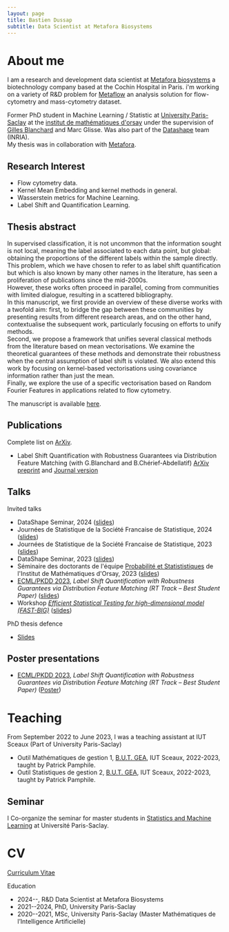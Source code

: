 ```yaml
---
layout: page
title: Bastien Dussap
subtitle: Data Scientist at Metafora Biosystems
---
```


# About me

I am a research and development data scientist at [Metafora biosystems](https://www.metafora-biosystems.com) a biotechnology company based at the Cochin Hospital in Paris. i'm working on a variety of R&D problem for [Metaflow](https://www.metafora-biosystems.com/metaflow/) an analysis solution for flow-cytometry and mass-cytometry dataset.  

Former PhD student in Machine Learning / Statistic at [University Paris-Saclay](https://www.universite-paris-saclay.fr/en) at the [institut de mathématiques d'orsay](https://www.imo.universite-paris-saclay.fr/fr/la-recherche/probabilites-et-statistiques/) under the supervision of [Gilles Blanchard](https://www.imo.universite-paris-saclay.fr/~gilles.blanchard/) and Marc Glisse. Was also part of the [Datashape](https://team.inria.fr/datashape/) team (INRIA).  
My thesis was in collaboration with [Metafora](https://www.metafora-biosystems.com/).

## Research Interest

<ul>
    <li>Flow cytometry data.</li>
    <li>Kernel Mean Embedding and kernel methods in general.</li>
    <li>Wasserstein metrics for Machine Learning.</li>
    <li>Label Shift and Quantification Learning.</li>
</ul>

## Thesis abstract

In supervised classification, it is not uncommon that the information sought is not local, meaning the label associated to each data point, but global: obtaining the proportions of the different labels within the sample directly.  
This problem, which we have chosen to refer to as label shift quantification but which is also known by many other names in the literature, has seen a proliferation of publications since the mid-2000s.  
However, these works often proceed in parallel, coming from communities with limited dialogue, resulting in a scattered bibliography.  
In this manuscript, we first provide an overview of these diverse works with a twofold aim: first, to bridge the gap between these communities by presenting results from different research areas, and on the other hand, contextualise the subsequent work, particularly focusing on efforts to unify methods.  
Second, we propose a framework that unifies several classical methods from the literature based on mean vectorisations. We examine the theoretical guarantees of these methods and demonstrate their robustness when the central assumption of label shift is violated. We also extend this work by focusing on kernel-based vectorisations using covariance information rather than just the mean.  
Finally, we explore the use of a specific vectorisation based on Random Fourier Features in applications related to flow cytometry.

The manuscript is available <a href="/assets/files/These.pdf">here</a>.

## Publications
Complete list on [ArXiv](https://arxiv.org/a/dussap_b_1.html).
<ul>
    <li>Label Shift Quantification with Robustness Guarantees via Distribution Feature Matching (with G.Blanchard and B.Chérief-Abdellatif) 
    <a href="https://arxiv.org/abs/2306.04376">ArXiv preprint</a> and
    <a href="https://link.springer.com/chapter/10.1007/978-3-031-43424-2_5#citeas">Journal version</a>
    <!--<a href="https://plmlab.math.cnrs.fr/dussap/Label-shift-DFM">code</a></li>-->
</ul>

## Talks

Invited talks
<ul>
    <li>DataShape Seminar, 2024 (<a href="/assets/files/slides/Porquerolles2024.pdf">slides</a>)</li>
    <li>Journées de Statistique de la Société Francaise de Statistique, 2024 (<a href="/assets/files/slides/JdS2024.pdf">slides</a>)</li></li>
    <li>Journées de Statistique de la Société Francaise de Statistique, 2023 (<a href="/assets/files/slides/JdS2023.pdf">slides</a>)</li>
    <li>DataShape Seminar, 2023 (<a href="/assets/files/slides/Porquerolles2023.pdf">slides</a>)</li>
    <li>Séminaire des doctorants de l'équipe <a href="https://www.imo.universite-paris-saclay.fr/fr/la-recherche/probabilites-et-statistiques/">Probabilité et Statististiques</a> de l'Institut de Mathématiques d'Orsay, 2023 (<a href="/assets/files/slides/BastienDussap%20-%20Pr%C3%A9sentation%20Doctorant.pdf">slides</a>)</li>
    <li><a href="https://2023.ecmlpkdd.org/">ECML/PKDD 2023</a>, <i>Label Shift Quantification with Robustness Guarantees via Distribution Feature Matching (RT Track – Best Student Paper)
    </i>(<a href="/assets/files/slides/BastienDussap - ECML.pdf">slides</a>)</li>
    <li>Workshop 
    <i><a href="https://project.inria.fr/fastbig/stats-workshop-october-19th-2023">Efficient Statistical Testing for high-dimensional model (FAST-BIG)</a></i> (<a href="/assets/files/slides/BastienDussap - Workshop FASTBIG 2023.pdf">slides</a>)
    </li>
</ul>

PhD thesis defence

<ul>
    <li><a href="/assets/files/slides/Soutenance - BastienDussap.pdf">Slides</a></li>
</ul>



## Poster presentations
<ul>
    <li><a href="https://2023.ecmlpkdd.org/">ECML/PKDD 2023</a>, <i>Label Shift Quantification with Robustness Guarantees via Distribution Feature Matching (RT Track – Best Student Paper)</i> (<a href="/assets/files/slides/Poster - ECML2023.pdf">Poster</a>)</li>
</ul> 

# Teaching

From September 2022 to June 2023, I was a teaching assistant at IUT Sceaux (Part of University Paris-Saclay)  
<ul>
    <li>Outil Mathématiques de gestion 1, <a href="https://www.iut-sceaux.universite-paris-saclay.fr/formations/licences/gestion-des-entreprises-et-des-administrations">B.U.T. GEA</a>, IUT Sceaux, 2022-2023, taught by Patrick Pamphile.</li>
    <li>Outil Statistiques de gestion 2, <a href="https://www.iut-sceaux.universite-paris-saclay.fr/formations/licences/gestion-des-entreprises-et-des-administrations">B.U.T. GEA</a>, IUT Sceaux, 2022-2023, taught by Patrick Pamphile.</li>
</ul>

## Seminar

I Co-organize the seminar for master students in [Statistics and Machine Learning](https://master-statml.imo.universite-paris-saclay.fr/) at Université Paris-Saclay.

# CV

[Curriculum Vitae](/assets/files/CV/CV-DussapBastien.pdf)

Education
<ul>
    <li>2024--, R&D Data Scientist at Metafora Biosystems</li>
    <li>2021--2024, PhD, University Paris-Saclay</li> 
    <li>2020--2021, MSc, University Paris-Saclay (Master Mathématiques de l’Intelligence Artificielle)</li>
</ul>

